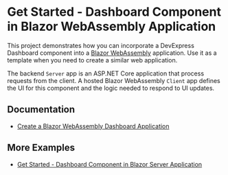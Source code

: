# Get Started - Dashboard Component in Blazor WebAssembly Application

This project demonstrates how you can incorporate a DevExpress Dashboard component into a [Blazor WebAssembly](https://docs.microsoft.com/en-us/aspnet/core/blazor/hosting-models?view=aspnetcore-5.0#blazor-webassembly) application. Use it as a template when you need to create a similar web application.

The backend `Server` app is an ASP.NET Core application that process requests from the client. A hosted Blazor WebAssembly `Client` app defines the UI for this component and the logic needed to respond to UI updates.

## Documentation

- [Create a Blazor WebAssembly Dashboard Application](https://docs.devexpress.com/Dashboard/401892?v=21.1)

## More Examples

- [Get Started - Dashboard Component in Blazor Server Application](https://github.com/natakazakova/dashboard-blazor-server-app)
